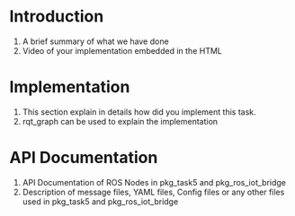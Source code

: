 # Introduction

1. A brief summary of what we have done
2. Video of your implementation embedded in the HTML

# Implementation


1. This section explain in details how did you implement this task.
2. rqt_graph can be used to explain the implementation

# API Documentation 

1. API Documentation of ROS Nodes in pkg_task5 and pkg_ros_iot_bridge
2. Description of message files, YAML files, Config files or any other files used in pkg_task5 and pkg_ros_iot_bridge
